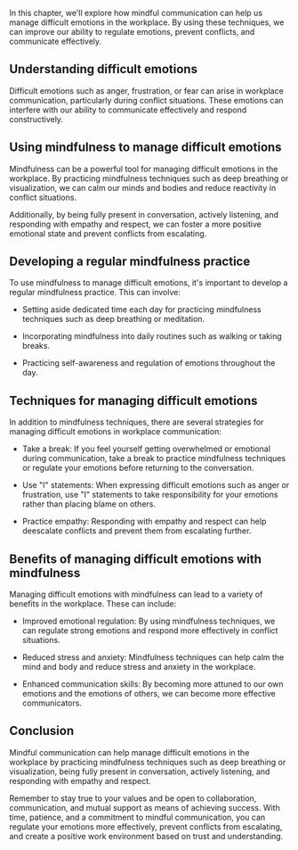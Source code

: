 
In this chapter, we'll explore how mindful communication can help us manage difficult emotions in the workplace. By using these techniques, we can improve our ability to regulate emotions, prevent conflicts, and communicate effectively.

Understanding difficult emotions
--------------------------------

Difficult emotions such as anger, frustration, or fear can arise in workplace communication, particularly during conflict situations. These emotions can interfere with our ability to communicate effectively and respond constructively.

Using mindfulness to manage difficult emotions
----------------------------------------------

Mindfulness can be a powerful tool for managing difficult emotions in the workplace. By practicing mindfulness techniques such as deep breathing or visualization, we can calm our minds and bodies and reduce reactivity in conflict situations.

Additionally, by being fully present in conversation, actively listening, and responding with empathy and respect, we can foster a more positive emotional state and prevent conflicts from escalating.

Developing a regular mindfulness practice
-----------------------------------------

To use mindfulness to manage difficult emotions, it's important to develop a regular mindfulness practice. This can involve:

* Setting aside dedicated time each day for practicing mindfulness techniques such as deep breathing or meditation.

* Incorporating mindfulness into daily routines such as walking or taking breaks.

* Practicing self-awareness and regulation of emotions throughout the day.

Techniques for managing difficult emotions
------------------------------------------

In addition to mindfulness techniques, there are several strategies for managing difficult emotions in workplace communication:

* Take a break: If you feel yourself getting overwhelmed or emotional during communication, take a break to practice mindfulness techniques or regulate your emotions before returning to the conversation.

* Use "I" statements: When expressing difficult emotions such as anger or frustration, use "I" statements to take responsibility for your emotions rather than placing blame on others.

* Practice empathy: Responding with empathy and respect can help deescalate conflicts and prevent them from escalating further.

Benefits of managing difficult emotions with mindfulness
--------------------------------------------------------

Managing difficult emotions with mindfulness can lead to a variety of benefits in the workplace. These can include:

* Improved emotional regulation: By using mindfulness techniques, we can regulate strong emotions and respond more effectively in conflict situations.

* Reduced stress and anxiety: Mindfulness techniques can help calm the mind and body and reduce stress and anxiety in the workplace.

* Enhanced communication skills: By becoming more attuned to our own emotions and the emotions of others, we can become more effective communicators.

Conclusion
----------

Mindful communication can help manage difficult emotions in the workplace by practicing mindfulness techniques such as deep breathing or visualization, being fully present in conversation, actively listening, and responding with empathy and respect.

Remember to stay true to your values and be open to collaboration, communication, and mutual support as means of achieving success. With time, patience, and a commitment to mindful communication, you can regulate your emotions more effectively, prevent conflicts from escalating, and create a positive work environment based on trust and understanding.
